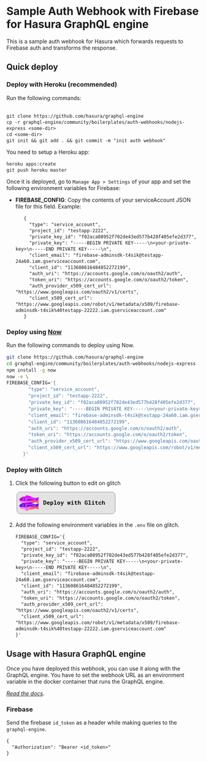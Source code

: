 # Sample Auth Webhook with Firebase for Hasura GraphQL engine

This is a sample auth webhook for Hasura which forwards requests to Firebase auth and transforms the response. 

## Quick deploy

### Deploy with Heroku (recommended)

Run the following commands:

```

git clone https://github.com/hasura/graphql-engine
cp -r graphql-engine/community/boilerplates/auth-webhooks/nodejs-express <some-dir>
cd <some-dir>
git init && git add . && git commit -m "init auth webhook"
```

You need to setup a Heroku app:

```
heroku apps:create
git push heroku master
```

Once it is deployed, go to `Manage App > Settings` of your app and set the following environment variables for Firebase:

 - **FIREBASE_CONFIG**: Copy the contents of your serviceAccount JSON file for this field. Example:
   ```
      {
        "type": "service_account",
        "project_id": "testapp-2222",
        "private_key_id": "f02aca08952f702de43ed577b428f405efe2d377",
        "private_key": "-----BEGIN PRIVATE KEY-----\n<your-private-key>\n-----END PRIVATE KEY-----\n",
        "client_email": "firebase-adminsdk-t4sik@testapp-24a60.iam.gserviceaccount.com",
        "client_id": "113608616484852272199",
        "auth_uri": "https://accounts.google.com/o/oauth2/auth",
        "token_uri": "https://accounts.google.com/o/oauth2/token",
        "auth_provider_x509_cert_url": "https://www.googleapis.com/oauth2/v1/certs",
        "client_x509_cert_url": "https://www.googleapis.com/robot/v1/metadata/x509/firebase-adminsdk-t4sik%40testapp-22222.iam.gserviceaccount.com"
      }
   ```

### Deploy using [Now](https://zeit.co/now)

Run the following commands to deploy using Now.

```bash
git clone https://github.com/hasura/graphql-engine
cd graphql-engine/community/boilerplates/auth-webhooks/nodejs-express
npm install -g now
now -e \
FIREBASE_CONFIG='{
        "type": "service_account",
        "project_id": "testapp-2222",
        "private_key_id": "f02aca08952f702de43ed577b428f405efe2d377",
        "private_key": "-----BEGIN PRIVATE KEY-----\n<your-private-key>\n-----END PRIVATE KEY-----\n",
        "client_email": "firebase-adminsdk-t4sik@testapp-24a60.iam.gserviceaccount.com",
        "client_id": "113608616484852272199",
        "auth_uri": "https://accounts.google.com/o/oauth2/auth",
        "token_uri": "https://accounts.google.com/o/oauth2/token",
        "auth_provider_x509_cert_url": "https://www.googleapis.com/oauth2/v1/certs",
        "client_x509_cert_url": "https://www.googleapis.com/robot/v1/metadata/x509/firebase-adminsdk-t4sik%40testapp-22222.iam.gserviceaccount.com"
      }'
```

### Deploy with Glitch

1. Click the following button to edit on glitch

   [![glitch-deploy-button](assets/deploy-glitch.png)](http://glitch.com/edit/#!/import/github/hasura/graphql-engine/community/boilerplates/auth-webhooks/nodejs-express)

2. Add the following environment variables in the `.env` file on glitch.

   ```env
   FIREBASE_CONFIG='{
     "type": "service_account",
     "project_id": "testapp-2222",
     "private_key_id": "f02aca08952f702de43ed577b428f405efe2d377",
     "private_key": "-----BEGIN PRIVATE KEY-----\n<your-private-key>\n-----END PRIVATE KEY-----\n",
     "client_email": "firebase-adminsdk-t4sik@testapp-24a60.iam.gserviceaccount.com",
     "client_id": "113608616484852272199",
     "auth_uri": "https://accounts.google.com/o/oauth2/auth",
     "token_uri": "https://accounts.google.com/o/oauth2/token",
     "auth_provider_x509_cert_url": "https://www.googleapis.com/oauth2/v1/certs",
     "client_x509_cert_url": "https://www.googleapis.com/robot/v1/metadata/x509/firebase-adminsdk-t4sik%40testapp-22222.iam.gserviceaccount.com"
   }'
   ```

## Usage with Hasura GraphQL engine

Once you have deployed this webhook, you can use it along with the GraphQL engine. You have to set the webhook URL as an environment variable in the docker container that runs the GraphQL engine.

*[Read the docs](https://hasura.io/docs/1.0/graphql/manual/auth/authentication/webhook.html).*

### Firebase

Send the firebase `id_token` as a header while making queries to the `graphql-engine`.

```
{
  "Authorization": "Bearer <id_token>"
}
```
